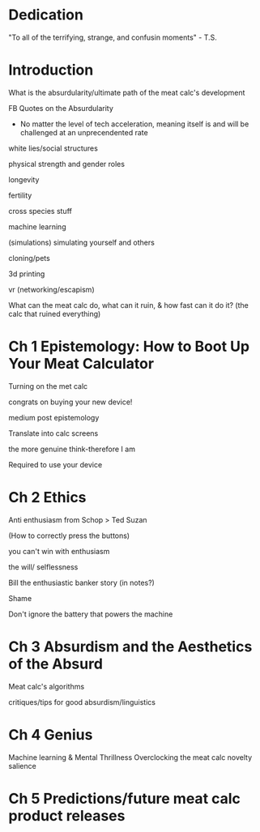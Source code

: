 # Dedication

"To all of the terrifying, strange, and confusin moments" - T.S.

# Introduction
What is the absurdularity/ultimate path of the meat calc's development

FB Quotes on the Absurdularity

* No matter the level of tech acceleration, meaning itself is and will be challenged at an unprecendented rate

white lies/social structures

physical strength and gender roles

longevity

fertility

cross species stuff

machine learning

(simulations) simulating yourself and others

cloning/pets

3d printing

vr (networking/escapism)

What can the meat calc do, what can it ruin, & how fast can it do it? (the calc that ruined everything)


# Ch 1 Epistemology: How to Boot Up Your Meat Calculator

Turning on the met calc

congrats on buying your new device!

medium post epistemology

Translate into calc screens

the more genuine think-therefore I am

Required to use your device

# Ch 2 Ethics

Anti enthusiasm
from Schop > Ted Suzan

(How to correctly press the buttons)

you can't win with enthusiasm

the will/ selflessness

Bill the enthusiastic banker story (in notes?)

Shame

Don't ignore the battery that powers the machine

# Ch 3 Absurdism and the Aesthetics of the Absurd

Meat calc's algorithms

critiques/tips for good absurdism/linguistics

# Ch 4 Genius

Machine learning & Mental Thrillness
Overclocking the meat calc
novelty
salience

# Ch 5 Predictions/future meat calc product releases

